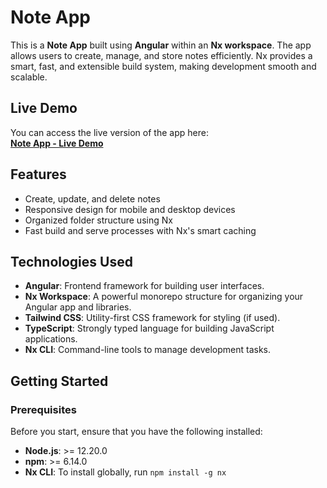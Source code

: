 # Note App

This is a **Note App** built using **Angular** within an **Nx workspace**. The app allows users to create, manage, and store notes efficiently. Nx provides a smart, fast, and extensible build system, making development smooth and scalable.

## Live Demo

You can access the live version of the app here:  
**[Note App - Live Demo](https://roshith844.github.io/note-app/)**

## Features

- Create, update, and delete notes
- Responsive design for mobile and desktop devices
- Organized folder structure using Nx
- Fast build and serve processes with Nx's smart caching

## Technologies Used

- **Angular**: Frontend framework for building user interfaces.
- **Nx Workspace**: A powerful monorepo structure for organizing your Angular app and libraries.
- **Tailwind CSS**: Utility-first CSS framework for styling (if used).
- **TypeScript**: Strongly typed language for building JavaScript applications.
- **Nx CLI**: Command-line tools to manage development tasks.

## Getting Started

### Prerequisites

Before you start, ensure that you have the following installed:

- **Node.js**: >= 12.20.0
- **npm**: >= 6.14.0
- **Nx CLI**: To install globally, run `npm install -g nx`
